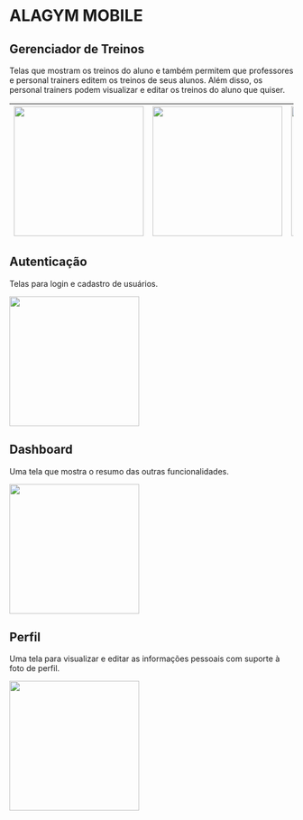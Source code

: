 # ALAGYM MOBILE

## Gerenciador de Treinos

Telas que mostram os treinos do aluno e também permitem que professores e personal trainers editem os treinos de seus alunos. Além disso, os personal trainers podem visualizar e editar os treinos do aluno que quiser.

| <img src='./screenshot/listaTreino.gif' width='230'> | <img src='./screenshot/editorTreino.gif' width='230'> | <img src='./screenshot/listaDeExercicios.jpeg' width='230'> |
| ---------------------------------------------------- | ----------------------------------------------------- | ----------------------------------------------------------- |


## Autenticação

Telas para login e cadastro de usuários.

<img src='./screenshot/autenticacao.gif' width='230'>

## Dashboard

Uma tela que mostra o resumo das outras funcionalidades.

<img src='./screenshot/dashboard.jpeg' width='230'>

## Perfil

Uma tela para visualizar e editar as informações pessoais com suporte à foto de perfil.

<img src='./screenshot/perfil.jpeg' width='230'>
